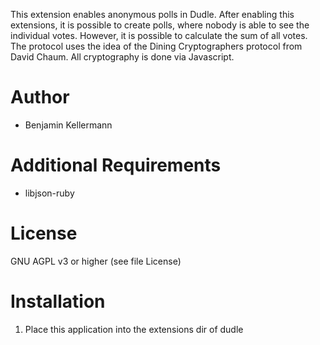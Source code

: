This extension enables anonymous polls in Dudle.
After enabling this extensions, it is possible to create polls, where nobody is able to see the individual votes. 
However, it is possible to calculate the sum of all votes.
The protocol uses the idea of the Dining Cryptographers protocol from David Chaum.
All cryptography is done via Javascript.

# Author
 * Benjamin Kellermann <Benjamin dot Kellermann at gmx in Germany>

# Additional Requirements
 * libjson-ruby

# License
GNU AGPL v3 or higher (see file License)

# Installation
1. Place this application into the extensions dir of dudle
